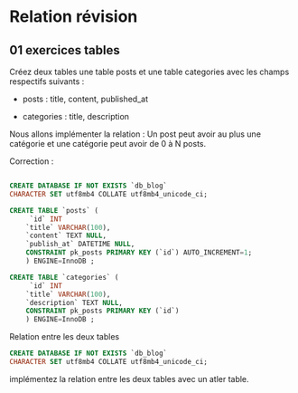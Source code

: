 # Relation révision

## 01 exercices tables

Créez deux tables une table posts et une table categories avec les champs respectifs suivants :

- posts : title, content, published_at

- categories : title, description

Nous allons implémenter la relation : Un post peut avoir au plus une catégorie et une catégorie peut avoir de 0 à N posts. 

Correction :

```sql

CREATE DATABASE IF NOT EXISTS `db_blog`
CHARACTER SET utf8mb4 COLLATE utf8mb4_unicode_ci;

CREATE TABLE `posts` (
     `id` INT  
    `title` VARCHAR(100),
    `content` TEXT NULL,
    `publish_at` DATETIME NULL,
    CONSTRAINT pk_posts PRIMARY KEY (`id`) AUTO_INCREMENT=1;
    ) ENGINE=InnoDB ;

CREATE TABLE `categories` (
     `id` INT  
    `title` VARCHAR(100),
    `description` TEXT NULL,
    CONSTRAINT pk_posts PRIMARY KEY (`id`)
    ) ENGINE=InnoDB ;

``` 

Relation entre les deux tables 

```sql
CREATE DATABASE IF NOT EXISTS `db_blog`
CHARACTER SET utf8mb4 COLLATE utf8mb4_unicode_ci;
```

implémentez la relation entre les deux tables avec un atler table.